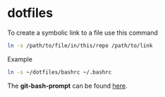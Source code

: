 # dotfiles

To create a symbolic link to a file use this command

``` bash
ln -s /path/to/file/in/this/repo /path/to/link
```

Example

``` bash
ln -s ~/dotfiles/bashrc ~/.bashrc
```

The **git-bash-prompt** can be found [here](https://github.com/magicmonty/bash-git-prompt).
